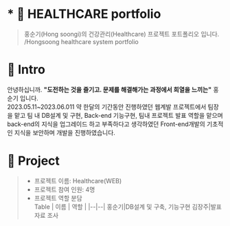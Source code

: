 # * 📑 HEALTHCARE portfolio
> 홍순기(Hong soongi)의 건강관리(Healthcare) 프로젝트 포트폴리오 입니다. /Hongsoong healthcare system portfolio

# 🤝 Intro
 안녕하십니까. **"도전하는 것을 즐기고. 문제를 해결해가는 과정에서 희열을 느끼는"** 홍순기 입니다. <br>
2023.05.11~2023.06.011 약 한달의 기간동안 진행하였던 웹계발 프로젝트에서 팀장을 맡고 팀 내 DB설계 및 구현, Back-end 기능구현, 팀내 프로젝트 발표 역할을 맡으며 back-end의 지식을 업그레이드 하고 부족하다고 생각하였던 Front-end개발의 기초적인 지식을 보안하며 개발을 진행하였습니다.

# 📖 Project
> - 프로젝트 이름: Healthcare(WEB)
> - 프로젝트 참여 인원: 4명
> - 프로젝트 역할 분담 <br>
 Table
| 이름 | 역할 |
|--|--|
홍순기|DB설계 및 구축, 기능구현
김장주|발표 자료 조사

